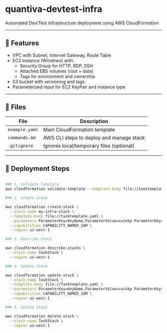 # quantiva-devtest-infra
Automated Dev/Test infrastructure deployment using AWS CloudFormation

---

## 🔧 Features

- VPC with Subnet, Internet Gateway, Route Table
- EC2 instance (Windows) with:
  - Security Group for HTTP, RDP, SSH
  - Attached EBS volumes (root + data)
  - Tags for environment and ownership
- S3 bucket with versioning and tags
- Parameterized input for EC2 KeyPair and instance type

---

## 📁 Files

| File          | Description                                |
|---------------|--------------------------------------------|
| `example.yaml` | Main CloudFormation template               |
| `commands.md`  | AWS CLI steps to deploy and manage stack  |
| `.gitignore`   | Ignores local/temporary files (optional)  |

---

## 🚀 Deployment Steps

``` bash

### 1. Validate Template
aws cloudformation validate-template --template-body file://tasktemplate.yaml

### 2. create stack

aws cloudformation create-stack \
  --stack-name my-infra-stack \
  --template-body file://tasktemplate.yaml \
  --parameters ParameterKey=KeyName,ParameterValue=cwinkp ParameterKey=InstanceType,ParameterValue=t2.micro \
  --capabilities CAPABILITY_NAMED_IAM \
  --region us-west-1

### 3. Describe Stack

aws cloudformation describe-stacks \
  --stack-name TaskStack \
  --region us-west-1

### 4. Update Stack

aws cloudformation update-stack \
  --stack-name TaskStack \
  --template-body file://Tasktemplate.yaml \
  --parameters ParameterKey=KeyName,ParameterValue=cwinkp ParameterKey=InstanceType,ParameterValue=t2.micro \
  --capabilities CAPABILITY_NAMED_IAM \
  --region us-west-1

### 5. Delete Stack

aws cloudformation delete-stack \
  --stack-name TaskStack \
  --region us-west-1
